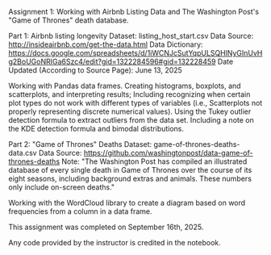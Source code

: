 Assignment 1: Working with Airbnb Listing Data and The Washington Post's "Game of Thrones" death database.

Part 1: Airbnb listing longevity
Dataset: listing_host_start.csv
Data Source: http://insideairbnb.com/get-the-data.html
Data Dictionary: https://docs.google.com/spreadsheets/d/1iWCNJcSutYqpULSQHlNyGInUvHg2BoUGoNRIGa6Szc4/edit?gid=1322284596#gid=132228459
Date Updated (According to Source Page): June 13, 2025

Working with Pandas data frames. 
Creating histograms, boxplots, and scatterplots, and interpreting results; 
  Including recognizing when certain plot types do not work with different types of variables 
  (i.e., Scatterplots not properly representing discrete numerical values). 
Using the Tukey outlier detection formula to extract outliers from the data set. 
  Including a note on the KDE detection formula and bimodal distributions.

Part 2: "Game of Thrones" Deaths
Dataset: game-of-thrones-deaths-data.csv
Data Source: https://github.com/washingtonpost/data-game-of-thrones-deaths
Note: "The Washington Post has compiled an illustrated database of every single death in Game of Thrones over 
  the course of its eight seasons, including background extras and animals. These numbers only include on-screen deaths."

Working with the WordCloud library to create a diagram based on word frequencies from a column in a data frame. 

This assignment was completed on September 16th, 2025. 

Any code provided by the instructor is credited in the notebook. 
